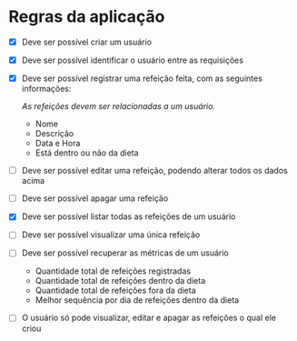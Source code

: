 # Regras da aplicação

- [X] Deve ser possível criar um usuário
- [X] Deve ser possível identificar o usuário entre as requisições
- [X] Deve ser possível registrar uma refeição feita, com as seguintes informações:

    *As refeições devem ser relacionadas a um usuário.*

  - Nome
  - Descrição
  - Data e Hora
  - Está dentro ou não da dieta
  
- [ ] Deve ser possível editar uma refeição, podendo alterar todos os dados acima
- [ ] Deve ser possível apagar uma refeição
- [X] Deve ser possível listar todas as refeições de um usuário
- [ ] Deve ser possível visualizar uma única refeição
- [ ] Deve ser possível recuperar as métricas de um usuário
  - Quantidade total de refeições registradas
  - Quantidade total de refeições dentro da dieta
  - Quantidade total de refeições fora da dieta
  - Melhor sequência por dia de refeições dentro da dieta
- [ ] O usuário só pode visualizar, editar e apagar as refeições o qual ele criou
